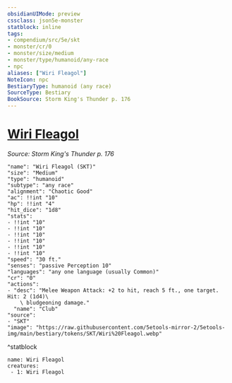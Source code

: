 ```yaml
---
obsidianUIMode: preview
cssclass: json5e-monster
statblock: inline
tags:
- compendium/src/5e/skt
- monster/cr/0
- monster/size/medium
- monster/type/humanoid/any-race
- npc
aliases: ["Wiri Fleagol"]
NoteIcon: npc
BestiaryType: humanoid (any race)
SourceType: Bestiary
BookSource: Storm King's Thunder p. 176
---
```

# [Wiri Fleagol](2-Mechanics/CLI/bestiary/npc/wiri-fleagol-skt.md)
*Source: Storm King's Thunder p. 176*  

```statblock
"name": "Wiri Fleagol (SKT)"
"size": "Medium"
"type": "humanoid"
"subtype": "any race"
"alignment": "Chaotic Good"
"ac": !!int "10"
"hp": !!int "4"
"hit_dice": "1d8"
"stats":
- !!int "10"
- !!int "10"
- !!int "10"
- !!int "10"
- !!int "10"
- !!int "10"
"speed": "30 ft."
"senses": "passive Perception 10"
"languages": "any one language (usually Common)"
"cr": "0"
"actions":
- "desc": "Melee Weapon Attack: +2 to hit, reach 5 ft., one target. Hit: 2 (1d4)\
    \ bludgeoning damage."
  "name": "Club"
"source":
- "SKT"
"image": "https://raw.githubusercontent.com/5etools-mirror-2/5etools-img/main/bestiary/tokens/SKT/Wiri%20Fleagol.webp"
```
^statblock

```encounter-table
name: Wiri Fleagol
creatures:
 - 1: Wiri Fleagol
```